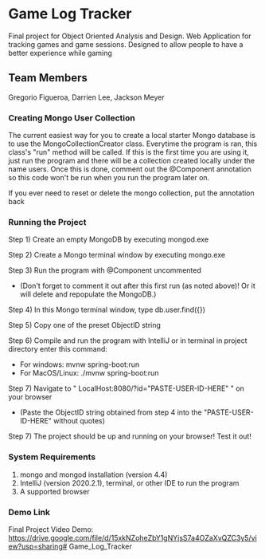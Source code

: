 # Game Log Tracker
Final project for Object Oriented Analysis and Design. Web Application for tracking games and game sessions. Designed to allow people to have a better experience while gaming

## Team Members
Gregorio Figueroa, Darrien Lee, Jackson Meyer

### Creating Mongo User Collection
The current easiest way for you to create a local starter Mongo database
is to use the MongoCollectionCreator class. Everytime the program is ran, this 
class's "run" method will be called. If this is the first time you are using it, 
just run the program and there will be a collection created locally under the name 
users. Once this is done, comment out the @Component annotation so this code won't be run 
when you run the program later on. 

If you ever need to reset or delete the mongo collection, put the annotation back  

### Running the Project
Step 1) Create an empty MongoDB by executing mongod.exe

Step 2) Create a Mongo terminal window by executing mongo.exe

Step 3) Run the program with @Component uncommented

- (Don't forget to comment it out after this first run (as noted above)! Or it will delete and repopulate the MongoDB.)

Step 4) In this Mongo terminal window, type db.user.find({})

Step 5) Copy one of the preset ObjectID string

Step 6) Compile and run the program with IntelliJ or in terminal in project directory enter this command:

 - For windows: mvnw spring-boot:run 
 - For MacOS/Linux: ./mvnw spring-boot:run

Step 7) Navigate to " LocalHost:8080/?id="PASTE-USER-ID-HERE" " on your browser

- (Paste the ObjectID string obtained from step 4 into the "PASTE-USER-ID-HERE" without quotes)

Step 7) The project should be up and running on your browser! Test it out!

### System Requirements
1. mongo and mongod installation (version 4.4)
2. IntelliJ (version 2020.2.1), terminal, or other IDE to run the program
3. A supported browser

### Demo Link
Final Project Video Demo: https://drive.google.com/file/d/15xkNZoheZbY1gNYjsS7a4OZaXvQZC3y5/view?usp=sharing# Game_Log_Tracker
